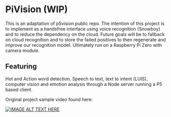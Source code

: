 # PiVision (WIP)

This is an adaptation of p5vision public repo. The intention of this project is to implement as a handsfree interface using voice recognition (Snowboy) and to reduce the dependency on the cloud. Future goals will be to fallback on cloud recognition and to store the failed positives to then regenerate and improve our recognition model. Ultimately run on a Raspberry Pi Zero with camera module.

## Featuring
Hot and Action word detection, Speech to text, text to intent (LUIS), computer vision and emotion analysis through a Node server running a P5 based client.

Original project sample video found here:

[![IMAGE ALT TEXT HERE](https://img.youtube.com/vi/LCQ5BxSz8G4/0.jpg)](https://www.youtube.com/watch?v=LCQ5BxSz8G4)
